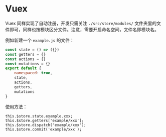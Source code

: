 # Vuex

Vuex 同样实现了自动注册，开发只需关注 `./src/store/modules/` 文件夹里的文件即可，同样也按模块区分文件。注意，需要开启命名空间，文件名即模块名。

例如新建一个 `example.js` 的文件：

```js
const state = () => ({})
const getters = {}
const actions = {}
const mutations = {}
export default {
    namespaced: true,
    state,
    actions,
    getters,
    mutations
}
```

使用方法：

```js:no-line-numbers
this.$store.state.example.xxx;
this.$store.getters['example/xxx'];
this.$store.dispatch('example/xxx');
this.$store.commit('example/xxx');
```
